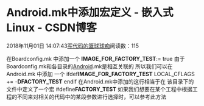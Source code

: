 
# Android.mk中添加宏定义 - 嵌入式Linux - CSDN博客

2018年11月01日 14:07:43[写代码的篮球球痴](https://me.csdn.net/weiqifa0)阅读数：115


在Boardconfig.mk
中添加一个
**IMAGE_FOR_FACTORY_TEST**:= true
由于Boardconfig.mk和各目录的[Android](http://www.2cto.com/kf/yidong/Android/).mk是相互关联的
所以我们可以在Android.mk 中添加
一个
ifdef**IMAGE_FOR_FACTORY_TEST**
LOCAL_CFLAGS += -**DFACTORY_TEST**
endif
在Android.mk中添加的这行相当于在 该目录下的文件中定义了一个宏
\#define**FACTORY_TEST**
如果我们想要在某个工程中根据工程的不同来对相关的代码中的某段参数进行选择时，可以参考此方法

